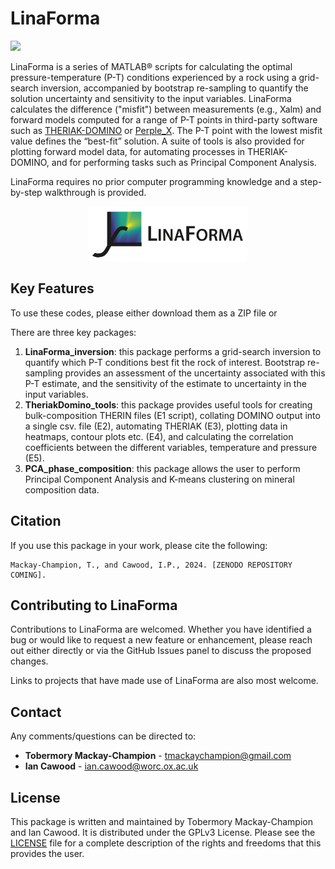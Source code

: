 # LinaForma

  <!-- License -->
  <a href="https://www.gnu.org/licenses/gpl-3.0">
    <img src="https://img.shields.io/badge/License-GPLv3-blue.svg" />
  </a>
</p>

LinaForma is a series of MATLAB® scripts for calculating the optimal pressure-temperature (P-T) conditions experienced by a rock using a grid-search inversion, accompanied by bootstrap re-sampling to quantify the solution uncertainty and sensitivity to the input variables. LinaForma calculates the difference ("misfit") between measurements (e.g., Xalm) and forward models computed for a range of P-T points in third-party software such as [THERIAK-DOMINO](https://titan.minpet.unibas.ch/minpet/theriak/prog11032020/) or [Perple_X](https://www.perplex.ethz.ch/). The P-T point with the lowest misfit value defines the “best-fit” solution. A suite of tools is also provided for plotting forward model data, for automating processes in THERIAK-DOMINO, and for performing tasks such as Principal Component Analysis. 

LinaForma requires no prior computer programming knowledge and a step-by-step walkthrough is provided.

 <p align="center">
<img src="https://github.com/TMackay-Champion/LinaForma/blob/05e58a21e651066dc0452beaa799e8eab52530d0/images/logo_heatmap.jpg", width="50%">
</p>


Key Features
-------
To use these codes, please either download them as a ZIP file or 

There are three key packages:
1) **LinaForma_inversion**: this package performs a grid-search inversion to quantify which P-T conditions best fit the rock of interest. Bootstrap re-sampling provides an assessment of the uncertainty associated with this P-T estimate, and the sensitivity of the estimate to uncertainty in the input variables.
2) **TheriakDomino_tools**: this package provides useful tools for creating bulk-composition THERIN files (E1 script), collating DOMINO output into a single csv. file (E2), automating THERIAK (E3), plotting data in heatmaps, contour plots etc. (E4), and calculating the correlation coefficients between the different variables, temperature and pressure (E5).
3) **PCA_phase_composition**: this package allows the user to perform Principal Component Analysis and K-means clustering on mineral composition data.


Citation
--------
If you use this package in your work, please cite the following:

```console
Mackay-Champion, T., and Cawood, I.P., 2024. [ZENODO REPOSITORY COMING].
```


Contributing to LinaForma
----------------------------
Contributions to LinaForma are welcomed. Whether you have identified a bug or would like to request a new feature or enhancement, please reach out either directly or via the GitHub Issues panel to discuss the proposed changes.

Links to projects that have made use of LinaForma are also most welcome.


Contact
-------
Any comments/questions can be directed to:
* **Tobermory Mackay-Champion** - tmackaychampion@gmail.com
* **Ian Cawood** - ian.cawood@worc.ox.ac.uk

License
-------
This package is written and maintained by Tobermory Mackay-Champion and Ian Cawood. It is distributed under the GPLv3 License. Please see the [LICENSE](LICENSE) file for a complete description of the rights and freedoms that this provides the user.
